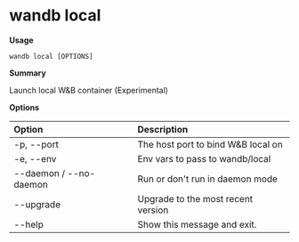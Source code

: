 # wandb local

**Usage**

`wandb local [OPTIONS]`

**Summary**

Launch local W&B container (Experimental)

**Options**

| **Option** | **Description** |
| :--- | :--- |
| -p, --port | The host port to bind W&B local on |
| -e, --env | Env vars to pass to wandb/local |
| --daemon / --no-daemon | Run or don't run in daemon mode |
| --upgrade | Upgrade to the most recent version |
| --help | Show this message and exit. |

